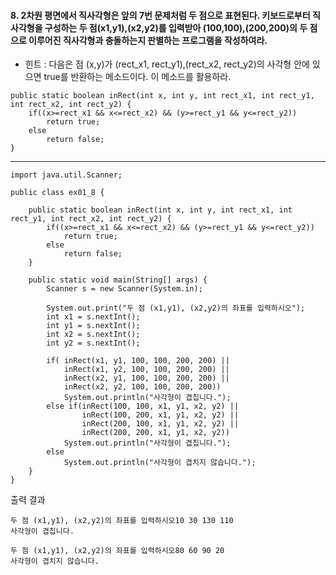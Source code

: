 #### 8. 2차원 평면에서 직사각형은 앞의 7번 문제처럼 두 점으로 표현된다. 키보드로부터 직사각형을 구성하는 두 점(x1,y1),(x2,y2)를 입력받아 (100,100),(200,200)의 두 점으로 이루어진 직사각형과 충돌하는지 판별하는 프로그램을 작성하여라.

- 힌트 : 다음은 점 (x,y)가 (rect_x1, rect_y1),(rect_x2, rect_y2)의 사각형 안에 있으면 true를 반환하는 메소드이다. 이 메소드를 활용하라.
```
public static boolean inRect(int x, int y, int rect_x1, int rect_y1, int rect_x2, int rect_y2) {
	if((x>=rect_x1 && x<=rect_x2) && (y>=rect_y1 && y<=rect_y2))
		return true;
	else
		return false;
}
```
---
```
import java.util.Scanner;

public class ex01_8 {

	public static boolean inRect(int x, int y, int rect_x1, int rect_y1, int rect_x2, int rect_y2) {
		if((x>=rect_x1 && x<=rect_x2) && (y>=rect_y1 && y<=rect_y2))
			return true;
		else
			return false;
	}

	public static void main(String[] args) {
		Scanner s = new Scanner(System.in);

		System.out.print("두 점 (x1,y1), (x2,y2)의 좌표를 입력하시오");
		int x1 = s.nextInt();
		int y1 = s.nextInt();
		int x2 = s.nextInt();
		int y2 = s.nextInt();
		
		if( inRect(x1, y1, 100, 100, 200, 200) ||
			inRect(x1, y2, 100, 100, 200, 200) ||
			inRect(x2, y1, 100, 100, 200, 200) ||
			inRect(x2, y2, 100, 100, 200, 200))
			System.out.println("사각형이 겹칩니다.");
		else if(inRect(100, 100, x1, y1, x2, y2) ||
				inRect(100, 200, x1, y1, x2, y2) ||
				inRect(200, 100, x1, y1, x2, y2) ||
				inRect(200, 200, x1, y1, x2, y2))
			System.out.println("사각형이 겹칩니다.");
		else
			System.out.println("사각형이 겹치지 않습니다.");	
	}
}
```
출력 결과
```
두 점 (x1,y1), (x2,y2)의 좌표를 입력하시오10 30 130 110
사각형이 겹칩니다.
```
```
두 점 (x1,y1), (x2,y2)의 좌표를 입력하시오80 60 90 20
사각형이 겹치지 않습니다.
```

